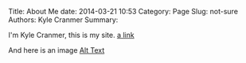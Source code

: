 Title: About Me
date: 2014-03-21 10:53
Category: Page
Slug: not-sure
Authors: Kyle Cranmer
Summary: 

I'm Kyle Cranmer, this is my site. [a link]({filename}../HelloWorld.md)

And here is an image [Alt Text]({filename}../images/kyle-andys-party-miras-photo.jpg)